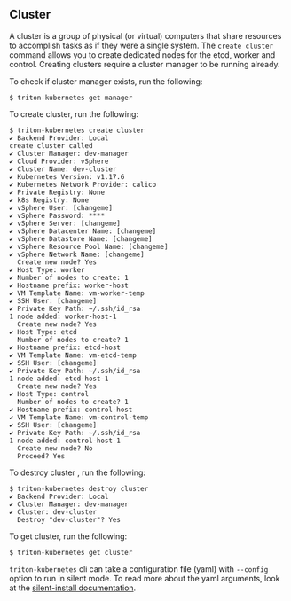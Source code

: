 ## Cluster

A cluster is a group of physical (or virtual) computers that share resources to accomplish tasks as if they were a single system.
The `create cluster` command allows you to create dedicated nodes for the etcd, worker and control. Creating clusters require a cluster manager to be running already.

To check if cluster manager exists, run the following:

```
$ triton-kubernetes get manager
```

To create cluster, run the following:

```
$ triton-kubernetes create cluster
✔ Backend Provider: Local
create cluster called
✔ Cluster Manager: dev-manager
✔ Cloud Provider: vSphere
✔ Cluster Name: dev-cluster
✔ Kubernetes Version: v1.17.6
✔ Kubernetes Network Provider: calico
✔ Private Registry: None
✔ k8s Registry: None
✔ vSphere User: [changeme]
✔ vSphere Password: ****
✔ vSphere Server: [changeme]
✔ vSphere Datacenter Name: [changeme]
✔ vSphere Datastore Name: [changeme]
✔ vSphere Resource Pool Name: [changeme]
✔ vSphere Network Name: [changeme]
  Create new node? Yes
✔ Host Type: worker
✔ Number of nodes to create: 1
✔ Hostname prefix: worker-host
✔ VM Template Name: vm-worker-temp
✔ SSH User: [changeme]
✔ Private Key Path: ~/.ssh/id_rsa
1 node added: worker-host-1
  Create new node? Yes
✔ Host Type: etcd
  Number of nodes to create? 1
✔ Hostname prefix: etcd-host
✔ VM Template Name: vm-etcd-temp
✔ SSH User: [changeme]
✔ Private Key Path: ~/.ssh/id_rsa
1 node added: etcd-host-1
  Create new node? Yes
✔ Host Type: control
  Number of nodes to create? 1
✔ Hostname prefix: control-host
✔ VM Template Name: vm-control-temp
✔ SSH User: [changeme]
✔ Private Key Path: ~/.ssh/id_rsa
1 node added: control-host-1
  Create new node? No
  Proceed? Yes
```
To destroy cluster , run the following:

```
$ triton-kubernetes destroy cluster
✔ Backend Provider: Local
✔ Cluster Manager: dev-manager
✔ Cluster: dev-cluster
  Destroy "dev-cluster"? Yes
```

To get cluster, run the following:

```
$ triton-kubernetes get cluster
```


`triton-kubernetes` cli can take a configuration file (yaml) with `--config` option to run in silent mode. To read more about the yaml arguments, look at the [silent-install documentation](https://github.com/joyent/triton-kubernetes/tree/master/docs/guide/silent-install-yaml.md).
